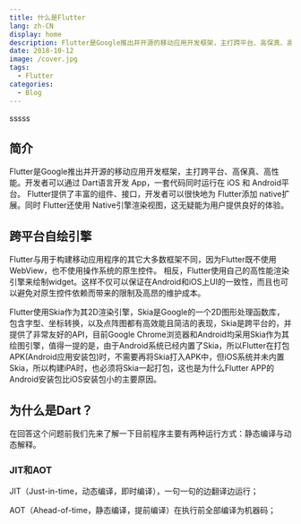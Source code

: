 ```yaml
---
title: 什么是Flutter
lang: zh-CN
display: home
description: Flutter是Google推出并开源的移动应用开发框架，主打跨平台、高保真、高性能。开发者可以通过 Dart语言开发 App，一套代码同时运行在 iOS 和 Android平台。
date: 2018-10-12
image: /cover.jpg
tags:
  - Flutter
categories: 
  - Blog
---
```


sssss

<!-- more -->


## 简介
Flutter是Google推出并开源的移动应用开发框架，主打跨平台、高保真、高性能。开发者可以通过 Dart语言开发 App，一套代码同时运行在 iOS 和 Android平台。 Flutter提供了丰富的组件、接口，开发者可以很快地为 Flutter添加 native扩展。同时 Flutter还使用 Native引擎渲染视图，这无疑能为用户提供良好的体验。

## 跨平台自绘引擎
Flutter与用于构建移动应用程序的其它大多数框架不同，因为Flutter既不使用WebView，也不使用操作系统的原生控件。 相反，Flutter使用自己的高性能渲染引擎来绘制widget。这样不仅可以保证在Android和iOS上UI的一致性，而且也可以避免对原生控件依赖而带来的限制及高昂的维护成本。

Flutter使用Skia作为其2D渲染引擎，Skia是Google的一个2D图形处理函数库，包含字型、坐标转换，以及点阵图都有高效能且简洁的表现，Skia是跨平台的，并提供了非常友好的API，目前Google Chrome浏览器和Android均采用Skia作为其绘图引擎，值得一提的是，由于Android系统已经内置了Skia，所以Flutter在打包APK(Android应用安装包)时，不需要再将Skia打入APK中，但iOS系统并未内置Skia，所以构建iPA时，也必须将Skia一起打包，这也是为什么Flutter APP的Android安装包比iOS安装包小的主要原因。    

## 为什么是Dart？
在回答这个问题前我们先来了解一下目前程序主要有两种运行方式：静态编译与动态解释。

### JIT和AOT
JIT（Just-in-time，动态编译，即时编译），一句一句的边翻译边运行；

AOT（Ahead-of-time，静态编译，提前编译）在执行前全部编译为机器码；